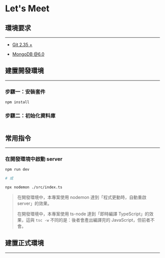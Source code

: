 # Let's Meet

## 環境要求

---

* [Git 2.35 +](https://git-scm.com/book/en/v2/Getting-Started-Installing-Git)

* [MongoDB @6.0](https://www.mongodb.com/docs/manual/installation/)

## 建置開發環境

---

### 步驟一：安裝套件

```sh
npm install
```

### 步驟二：初始化資料庫

```sh
```

## 常用指令

---

### 在開發環境中啟動 server

```sh
npm run dev

# 或

npx nodemon ./src/index.ts
```

>在開發環境中，本專案使用 nodemon 達到「程式更動時，自動重啟 server」的效果。
>
>在開發環境中，本專案使用 ts-node 達到「即時編譯 TypeScript」的效果，這與 `tsc -w` 不同的是：後者會產出編譯完的 JavaScript，但前者不會。

## 建置正式環境

---
